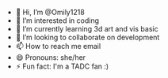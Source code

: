 - 👋 Hi, I’m @Omily1218
- 👀 I’m interested in coding 
- 🌱 I’m currently learning 3d art and vis basic
- 💞️ I’m looking to collaborate on development
- 📫 How to reach me email
- 😄 Pronouns: she/her
- ⚡ Fun fact: I'm a TADC fan :)

<!---
Omily1218/Omily1218 is a ✨ special ✨ repository because its `README.md` (this file) appears on your GitHub profile.
You can click the Preview link to take a look at your changes.
--->
